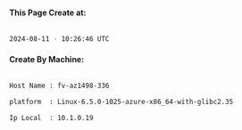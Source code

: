
   
#### This Page Create at:

```bash

2024-08-11 - 10:26:46 UTC

```

#### Create By Machine:

```bash

Host Name : fv-az1498-336

platform  : Linux-6.5.0-1025-azure-x86_64-with-glibc2.35

Ip Local  : 10.1.0.19

```

